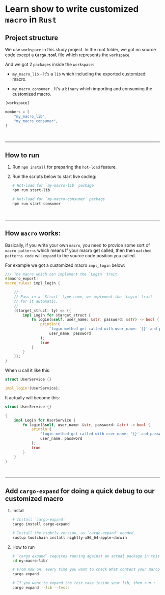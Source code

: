 # Learn show to write customized `macro` in `Rust`

## Project structure

We use `workspace` in this study project. In the root folder, we got no source code except a **`Cargo.toml`** file which represents the `workspace`.

And we got 2 `packages` inside the `workspace`:

- `my_macro_lib` - It's a `lib` which including the exported customized macro.

- `my_macro_consumer` - It's a `binary` which importing and consuming the customized macro.

```rust
[workspace]

members = [
    "my_macro_lib",
    "my_macro_consumer",
]
```

</br>
<hr>

## How to run 

1. Run `npm install` for preparing the `hot-load` feature.

2. Run the scripts below to start live coding:

    ```bash
    # Hot-load for `my-macro-lib` package
    npm run start-lib

    # Hot-load for `my-macro-consumer` package
    npm run start-consumer
    ```
</br>
<hr>

## How `macro` works:

Basically, if you write your own `macro`, you need to provide some sort of `macro patterns` which means If your macro get called, then then `matched patterns code` will `expand` to the source code position you called.

For example we got a customized macro `impl_login` below:

```rust
/// The macro which can implement the `Login` trait.
#[macro_export]
macro_rules! impl_login {

    //
    // Pass in a `Struct` type name, we implement the `Login` trait
    // for it automatic.
    //
    ($target_struct: ty) => {{
        impl Login for $target_struct {
            fn login(&self, user_name: &str, password: &str) -> bool {
                println!(
                    "login method get called with user_name: '{}' and password: '{}'",
                    user_name, password
                );
                true
            }
        }
    }};
}    
```    

When u call it like this:

```rust
struct UserService {}

impl_login!(UserService);
```

It actually will become this:

```rust
struct UserService {}

{
    impl Login for UserService {
        fn login(&self, user_name: &str, password: &str) -> bool {
            println!(
                "login method get called with user_name: '{}' and password: '{}'",
                user_name, password
            );
            true
        }
    }
}
```


</br>
<hr>

## Add `cargo-expand` for doing a quick debug to our customized macro

1. Install

    ```bash
    # Install `cargo-expand`
    cargo install cargo-expand

    # Install the nightly version, as `cargo-expand` needed.
    rustup toolchain install nightly-x86_64-apple-darwin
    ```

2. How to run

    ```bash
    # `cargo expand` requires running against an actual package in this workspace
    cd my-macro-lib/

    # From now on, every time you want to check What content your marco expand (to real rust), just run:
    cargo expand

    # If you want to expand the test case inside your lib, then run :
    cargo expand --lib --tests
    ```